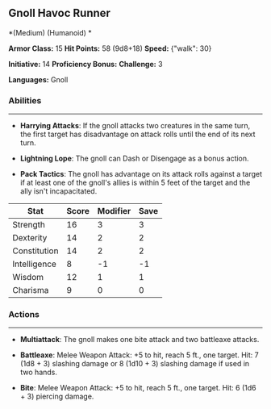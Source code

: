 ## Gnoll Havoc Runner
*(Medium) (Humanoid) *

**Armor Class:** 15
**Hit Points:** 58 (9d8+18)
**Speed:** {"walk": 30}

**Initiative:** 14
**Proficiency Bonus:**
**Challenge:** 3

**Languages:** Gnoll

### Abilities
 --- 
- **Harrying Attacks**: If the gnoll attacks two creatures in the same turn, the first target has disadvantage on attack rolls until the end of its next turn.

- **Lightning Lope**: The gnoll can Dash or Disengage as a bonus action.

- **Pack Tactics**: The gnoll has advantage on its attack rolls against a target if at least one of the gnoll's allies is within 5 feet of the target and the ally isn't incapacitated.



| Stat | Score | Modifier | Save |
| ---- | ---- | ---- | ---- |
| Strength | 16 | 3 | 3 |
| Dexterity | 14 | 2 | 2 |
| Constitution | 14 | 2 | 2 |
| Intelligence | 8 | -1 | -1 |
| Wisdom | 12 | 1 | 1 |
| Charisma | 9 | 0 | 0 |

### Actions
 --- 
- **Multiattack**: The gnoll makes one bite attack and two battleaxe attacks.

- **Battleaxe**: Melee Weapon Attack: +5 to hit, reach 5 ft., one target. Hit: 7 (1d8 + 3) slashing damage or 8 (1d10 + 3) slashing damage if used in two hands.

- **Bite**: Melee Weapon Attack: +5 to hit, reach 5 ft., one target. Hit: 6 (1d6 + 3) piercing damage.

